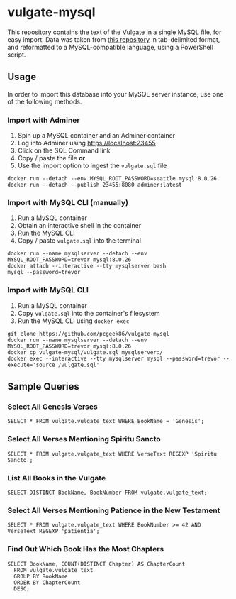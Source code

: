 # vulgate-mysql

This repository contains the text of the [Vulgate](https://en.wikipedia.org/wiki/Vulgate) in a single MySQL file, for easy import. Data was taken from [this repository](https://github.com/LukeSmithxyz/vul) in tab-delimited format, and reformatted to a MySQL-compatible language, using a PowerShell script.

## Usage

In order to import this database into your MySQL server instance, use one of the following methods.

### Import with Adminer

1. Spin up a MySQL container and an Adminer container
2. Log into Adminer using [https://localhost:23455](https://localhost:23455)
3. Click on the SQL Command link
4. Copy / paste the file **or**
5. Use the import option to ingest the `vulgate.sql` file

```
docker run --detach --env MYSQL_ROOT_PASSWORD=seattle mysql:8.0.26
docker run --detach --publish 23455:8080 adminer:latest
```

### Import with MySQL CLI (manually)

1. Run a MySQL container
2. Obtain an interactive shell in the container
3. Run the MySQL CLI
4. Copy / paste `vulgate.sql` into the terminal

```
docker run --name mysqlserver --detach --env MYSQL_ROOT_PASSWORD=trevor mysql:8.0.26
docker attach --interactive --tty mysqlserver bash
mysql --password=trevor
```

### Import with MySQL CLI

1. Run a MySQL container
2. Copy `vulgate.sql` into the container's filesystem
3. Run the MySQL CLI using `docker exec`

```
git clone https://github.com/pcgeek86/vulgate-mysql
docker run --name mysqlserver --detach --env MYSQL_ROOT_PASSWORD=trevor mysql:8.0.26
docker cp vulgate-mysql/vulgate.sql mysqlserver:/
docker exec --interactive --tty mysqlserver mysql --password=trevor --execute='source /vulgate.sql'
```

## Sample Queries

### Select All Genesis Verses

```
SELECT * FROM vulgate.vulgate_text WHERE BookName = 'Genesis';
```

### Select All Verses Mentioning Spiritu Sancto

```
SELECT * FROM vulgate.vulgate_text WHERE VerseText REGEXP 'Spiritu Sancto';
```

### List All Books in the Vulgate

```
SELECT DISTINCT BookName, BookNumber FROM vulgate.vulgate_text;
```

### Select All Verses Mentioning Patience in the New Testament

```
SELECT * FROM vulgate.vulgate_text WHERE BookNumber >= 42 AND VerseText REGEXP 'patientia';
```

### Find Out Which Book Has the Most Chapters

```
SELECT BookName, COUNT(DISTINCT Chapter) AS ChapterCount 
  FROM vulgate.vulgate_text
  GROUP BY BookName
  ORDER BY ChapterCount
  DESC;
```
